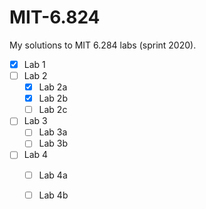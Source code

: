 # MIT-6.824

My solutions to MIT 6.284 labs (sprint 2020).

- [X] Lab 1
- [ ] Lab 2
	- [X] Lab 2a
	- [X] Lab 2b
	- [ ] Lab 2c
- [ ] Lab 3
	- [ ] Lab 3a
	- [ ] Lab 3b
- [ ] Lab 4
	- [ ] Lab 4a
	- [ ] Lab 4b

